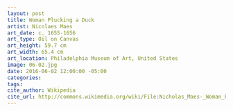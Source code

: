 ```yaml
---
layout: post
title: Woman Plucking a Duck
artist: Nicolaes Maes
art_date: c. 1655-1656
art_type: Oil on Canvas
art_height: 59.7 cm
art_width: 65.4 cm
art_location: Philadelphia Museum of Art, United States
image: 06-02.jpg
date: 2016-06-02 12:00:00 -05:00
categories:
tags:
cite_author: Wikipedia
cite_url: http://commons.wikimedia.org/wiki/File:Nicholas_Maes-_Woman_Plucking_a_Duck-1656.jpg
---
```

